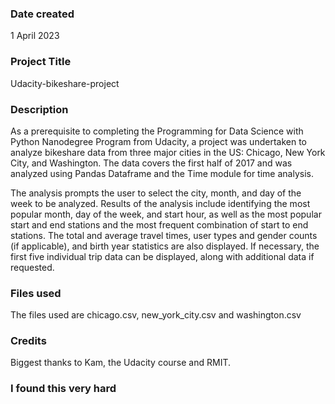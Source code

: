 ### Date created
1 April 2023

### Project Title
Udacity-bikeshare-project

### Description
As a prerequisite to completing the Programming for Data Science with Python Nanodegree Program from Udacity, a project was undertaken to analyze bikeshare data from three major cities in the US: Chicago, New York City, and Washington. The data covers the first half of 2017 and was analyzed using Pandas Dataframe and the Time module for time analysis.

The analysis prompts the user to select the city, month, and day of the week to be analyzed. Results of the analysis include identifying the most popular month, day of the week, and start hour, as well as the most popular start and end stations and the most frequent combination of start to end stations. The total and average travel times, user types and gender counts (if applicable), and birth year statistics are also displayed. If necessary, the first five individual trip data can be displayed, along with additional data if requested.

### Files used
The files used are chicago.csv, new_york_city.csv and washington.csv

### Credits
Biggest thanks to Kam, the Udacity course and RMIT.

### I found this very hard
